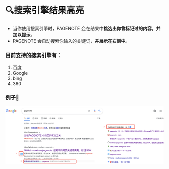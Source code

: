 # 🔍搜索引擎结果高亮

* 当你使用搜索引擎时，PAGENOTE 会在结果中**挑选出你曾标记过的内容，并加以提示**。
* PAGENOTE 会自动搜索你输入的关键词，**并展示在右侧中**。

### 目前支持的搜索引擎有：

1. 百度
2. Google
3. bing
4. 360

### 例子🌰

![](../.gitbook/assets/image%20%2836%29.png)

